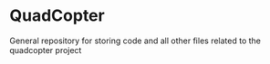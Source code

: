 # QuadCopter
General repository for storing code and all other files related to the quadcopter project
